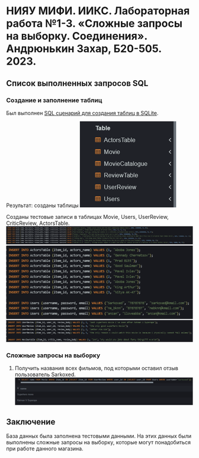 # НИЯУ МИФИ. ИИКС. Лабораторная работа №1-3. «Сложные запросы на выборку. Соединения». Андрюнькин Захар, Б20-505. 2023.

## Список выполненных запросов SQL 

### Создание и заполнение таблиц
   Был выполнен [SQL сценарий для создания таблиц в SQLite](./../lab1/movie_catalogue.sql). 

   Результат: созданы таблицы ![image](./pic/db_table.png)
  
  Созданы тестовые записи в таблицах Movie, Users, UserReview, CriticReview, ActorsTable. ![image](./pic/insert1.png) ![image](./pic/insert2.png) ![image](./pic/insert3.png)




### Сложные запросы на выборку
   1. Получить названия всех фильмов, под которыми оставил отзыв пользователь Sarkoxed. ![image](./pic/query1.png)

   


## Заключение
База данных была заполнена тестовыми данными. На этих данных были выполнены сложные запросы на выборку, которые могут понадобиться при работе данного магазина.
